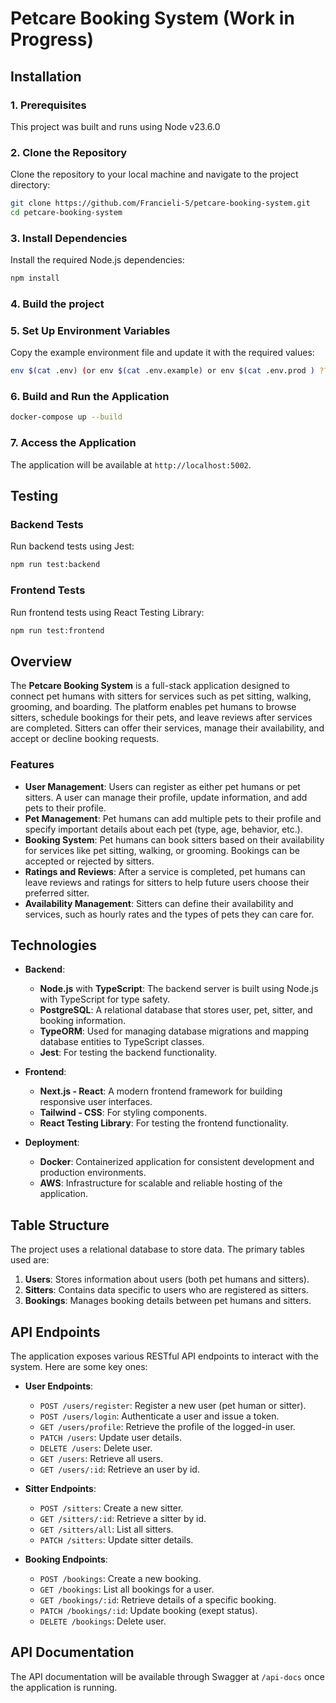 # Petcare Booking System (Work in Progress)

## Installation

### 1. Prerequisites

This project was built and runs using Node v23.6.0

### 2. Clone the Repository

Clone the repository to your local machine and navigate to the project directory:

```bash
git clone https://github.com/Francieli-S/petcare-booking-system.git
cd petcare-booking-system
```

### 3. Install Dependencies

Install the required Node.js dependencies:

```bash
npm install
```

### 4. Build the project

### 5. Set Up Environment Variables

Copy the example environment file and update it with the required values:

```bash
env $(cat .env) (or env $(cat .env.example) or env $(cat .env.prod ) ??)

```

### 6. Build and Run the Application
 
```bash
docker-compose up --build
```

### 7. Access the Application

The application will be available at `http://localhost:5002`.

## Testing

### Backend Tests
Run backend tests using Jest:
```bash
npm run test:backend 
```

### Frontend Tests
Run frontend tests using React Testing Library:
```bash
npm run test:frontend
```

## Overview

The **Petcare Booking System** is a full-stack application designed to connect pet humans with sitters for services such as pet sitting, walking, grooming, and boarding. The platform enables pet humans to browse sitters, schedule bookings for their pets, and leave reviews after services are completed. Sitters can offer their services, manage their availability, and accept or decline booking requests.

### Features
- **User Management**: Users can register as either pet humans or pet sitters. A user can manage their profile, update information, and add pets to their profile.
- **Pet Management**: Pet humans can add multiple pets to their profile and specify important details about each pet (type, age, behavior, etc.).
- **Booking System**: Pet humans can book sitters based on their availability for services like pet sitting, walking, or grooming. Bookings can be accepted or rejected by sitters.
- **Ratings and Reviews**: After a service is completed, pet humans can leave reviews and ratings for sitters to help future users choose their preferred sitter.
- **Availability Management**: Sitters can define their availability and services, such as hourly rates and the types of pets they can care for.

## Technologies

- **Backend**:
  - **Node.js** with **TypeScript**: The backend server is built using Node.js with TypeScript for type safety.
  - **PostgreSQL**: A relational database that stores user, pet, sitter, and booking information.
  - **TypeORM**: Used for managing database migrations and mapping database entities to TypeScript classes.
  - **Jest**: For testing the backend functionality.

- **Frontend**:
  - **Next.js - React**: A modern frontend framework for building responsive user interfaces.
  - **Tailwind - CSS**: For styling components.
  - **React Testing Library**: For testing the frontend functionality.

- **Deployment**:
  - **Docker**: Containerized application for consistent development and production environments.
  - **AWS**: Infrastructure for scalable and reliable hosting of the application.

## Table Structure

The project uses a relational database to store data. The primary tables used are:

1. **Users**: Stores information about users (both pet humans and sitters).
2. **Sitters**: Contains data specific to users who are registered as sitters.
3. **Bookings**: Manages booking details between pet humans and sitters.

## API Endpoints

The application exposes various RESTful API endpoints to interact with the system. Here are some key ones:

- **User Endpoints**:
  - `POST /users/register`: Register a new user (pet human or sitter).
  - `POST /users/login`: Authenticate a user and issue a token.
  - `GET /users/profile`: Retrieve the profile of the logged-in user.
  - `PATCH /users`: Update user details.
  - `DELETE /users`: Delete user.
  - `GET /users`: Retrieve all users.
  - `GET /users/:id`: Retrieve an user by id.

- **Sitter Endpoints**:
  - `POST /sitters`: Create a new sitter.
  - `GET /sitters/:id`: Retrieve a sitter by id.
  - `GET /sitters/all`: List all sitters.
  - `PATCH /sitters`: Update sitter details.

- **Booking Endpoints**:
  - `POST /bookings`: Create a new booking.
  - `GET /bookings`: List all bookings for a user.
  - `GET /bookings/:id`: Retrieve details of a specific booking.
  - `PATCH /bookings/:id`: Update booking (exept status).
  - `DELETE /bookings`: Delete user.

## API Documentation
The API documentation will be available through Swagger at `/api-docs` once the application is running.